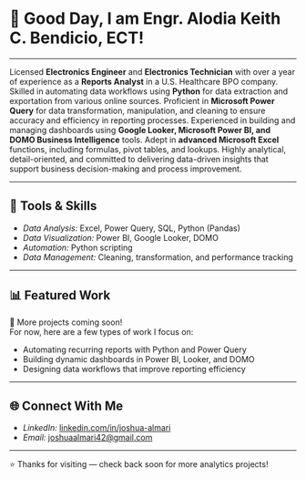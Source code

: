 # 👋 Good Day, I am Engr. Alodia Keith C. Bendicio, ECT!

<hr><p align = “justify”>
Licensed <b>Electronics Engineer</b> and <b>Electronics Technician</b> with over a year of experience as a <b>Reports Analyst</b> in a U.S. Healthcare BPO company. Skilled in automating data workflows using <b>Python</b> for data extraction and exportation from various online sources. Proficient in <b>Microsoft Power Query</b> for data transformation, manipulation, and cleaning to ensure accuracy and efficiency in reporting processes. Experienced in building and managing dashboards using <b>Google Looker, Microsoft Power BI, and DOMO Business Intelligence</b> tools. Adept in <b>advanced Microsoft Excel</b> functions, including formulas, pivot tables, and lookups. Highly analytical, detail-oriented, and committed to delivering data-driven insights that support business decision-making and process improvement. 
</p>

---

## 🧰 Tools & Skills
- *Data Analysis:* Excel, Power Query, SQL, Python (Pandas)
- *Data Visualization:* Power BI, Google Looker, DOMO
- *Automation:* Python scripting
- *Data Management:* Cleaning, transformation, and performance tracking

---

## 📊 Featured Work
🧩 More projects coming soon!  
For now, here are a few types of work I focus on:
- Automating recurring reports with Python and Power Query  
- Building dynamic dashboards in Power BI, Looker, and DOMO  
- Designing data workflows that improve reporting efficiency  

---

## 🌐 Connect With Me
- *LinkedIn:* [linkedin.com/in/joshua-almari](https://www.linkedin.com/in/joshua-almari-675731313/)
- *Email:* [joshuaalmari42@gmail.com](mailto:joshuaalmari42@gmail.com)

---

⭐ Thanks for visiting — check back soon for more analytics projects!
